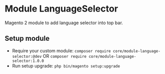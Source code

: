 # Module LanguageSelector

Magento 2 module to add language selector into top bar.

## Setup module

- Require your custom module: `composer require core/module-language-selector:@dev` OR `composer require core/module-language-selector:1.0.0`
- Run setup upgrade: `php bin/magento setup:upgrade`
